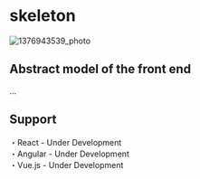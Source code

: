 # skeleton

![1376943539_photo](https://user-images.githubusercontent.com/24843808/51800823-b20b0f80-2278-11e9-90ca-176af19d4438.jpg)

## Abstract model of the front end
...

## Support
・React - Under Development   
・Angular - Under Development   
・Vue.js - Under Development  
